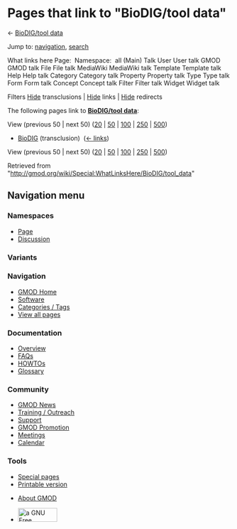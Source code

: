 <div id="mw-page-base" class="noprint">

</div>

<div id="mw-head-base" class="noprint">

</div>

<div id="content" class="mw-body" role="main">

<span id="top"></span>

<div id="mw-js-message" style="display:none;">

</div>



# <span dir="auto">Pages that link to "BioDIG/tool data"</span>

<div id="bodyContent">

<div id="contentSub">

← [BioDIG/tool data](/wiki/BioDIG/tool_data "BioDIG/tool data")

</div>

<div id="jump-to-nav" class="mw-jump">

Jump to: [navigation](#mw-navigation), [search](#p-search)

</div>

<div id="mw-content-text">

What links here Page:  Namespace:  all (Main) Talk User User talk GMOD
GMOD talk File File talk MediaWiki MediaWiki talk Template Template talk
Help Help talk Category Category talk Property Property talk Type Type
talk Form Form talk Concept Concept talk Filter Filter talk Widget
Widget talk

Filters
[Hide](/mediawiki/index.php?title=Special:WhatLinksHere/BioDIG/tool_data&hidetrans=1 "Special:WhatLinksHere/BioDIG/tool data")
transclusions \|
[Hide](/mediawiki/index.php?title=Special:WhatLinksHere/BioDIG/tool_data&hidelinks=1 "Special:WhatLinksHere/BioDIG/tool data")
links \|
[Hide](/mediawiki/index.php?title=Special:WhatLinksHere/BioDIG/tool_data&hideredirs=1 "Special:WhatLinksHere/BioDIG/tool data")
redirects

The following pages link to **[BioDIG/tool
data](/wiki/BioDIG/tool_data "BioDIG/tool data")**:

View (previous 50 \| next 50)
([20](/mediawiki/index.php?title=Special:WhatLinksHere/BioDIG/tool_data&limit=20 "Special:WhatLinksHere/BioDIG/tool data")
\|
[50](/mediawiki/index.php?title=Special:WhatLinksHere/BioDIG/tool_data&limit=50 "Special:WhatLinksHere/BioDIG/tool data")
\|
[100](/mediawiki/index.php?title=Special:WhatLinksHere/BioDIG/tool_data&limit=100 "Special:WhatLinksHere/BioDIG/tool data")
\|
[250](/mediawiki/index.php?title=Special:WhatLinksHere/BioDIG/tool_data&limit=250 "Special:WhatLinksHere/BioDIG/tool data")
\|
[500](/mediawiki/index.php?title=Special:WhatLinksHere/BioDIG/tool_data&limit=500 "Special:WhatLinksHere/BioDIG/tool data"))

- [BioDIG](/wiki/BioDIG "BioDIG") (transclusion) ‎
  <span class="mw-whatlinkshere-tools">([←
  links](/mediawiki/index.php?title=Special:WhatLinksHere&target=BioDIG "Special:WhatLinksHere"))</span>

View (previous 50 \| next 50)
([20](/mediawiki/index.php?title=Special:WhatLinksHere/BioDIG/tool_data&limit=20 "Special:WhatLinksHere/BioDIG/tool data")
\|
[50](/mediawiki/index.php?title=Special:WhatLinksHere/BioDIG/tool_data&limit=50 "Special:WhatLinksHere/BioDIG/tool data")
\|
[100](/mediawiki/index.php?title=Special:WhatLinksHere/BioDIG/tool_data&limit=100 "Special:WhatLinksHere/BioDIG/tool data")
\|
[250](/mediawiki/index.php?title=Special:WhatLinksHere/BioDIG/tool_data&limit=250 "Special:WhatLinksHere/BioDIG/tool data")
\|
[500](/mediawiki/index.php?title=Special:WhatLinksHere/BioDIG/tool_data&limit=500 "Special:WhatLinksHere/BioDIG/tool data"))

</div>

<div class="printfooter">

Retrieved from
"<http://gmod.org/wiki/Special:WhatLinksHere/BioDIG/tool_data>"

</div>

<div id="catlinks" class="catlinks catlinks-allhidden">

</div>

<div class="visualClear">

</div>

</div>

</div>

<div id="mw-navigation">

## Navigation menu

<div id="mw-head">



<div id="left-navigation">

<div id="p-namespaces" class="vectorTabs" role="navigation"
aria-labelledby="p-namespaces-label">

### Namespaces

- <span id="ca-nstab-main"><a href="/wiki/BioDIG/tool_data" accesskey="c"
  title="View the content page [c]">Page</a></span>
- <span id="ca-talk"><a
  href="/mediawiki/index.php?title=Talk:BioDIG/tool_data&amp;action=edit&amp;redlink=1"
  accesskey="t"
  title="Discussion about the content page [t]">Discussion</a></span>

</div>

<div id="p-variants" class="vectorMenu emptyPortlet" role="navigation"
aria-labelledby="p-variants-label">

### 

### Variants[](#)

<div class="menu">

</div>

</div>

</div>

<div id="right-navigation">





</div>



</div>

</div>

</div>

<div id="mw-panel">

<div id="p-logo" role="banner">

<a href="/wiki/Main_Page"
style="background-image: url(http://gmod.org/images/GMOD-cogs.png);"
title="Visit the main page"></a>

</div>

<div id="p-Navigation" class="portal" role="navigation"
aria-labelledby="p-Navigation-label">

### Navigation

<div class="body">

- <span id="n-GMOD-Home">[GMOD Home](/wiki/Main_Page)</span>
- <span id="n-Software">[Software](/wiki/GMOD_Components)</span>
- <span id="n-Categories-.2F-Tags">[Categories /
  Tags](/wiki/Categories)</span>
- <span id="n-View-all-pages">[View all
  pages](/wiki/Special:AllPages)</span>

</div>

</div>

<div id="p-Documentation" class="portal" role="navigation"
aria-labelledby="p-Documentation-label">

### Documentation

<div class="body">

- <span id="n-Overview">[Overview](/wiki/Overview)</span>
- <span id="n-FAQs">[FAQs](/wiki/Category:FAQ)</span>
- <span id="n-HOWTOs">[HOWTOs](/wiki/Category:HOWTO)</span>
- <span id="n-Glossary">[Glossary](/wiki/Glossary)</span>

</div>

</div>

<div id="p-Community" class="portal" role="navigation"
aria-labelledby="p-Community-label">

### Community

<div class="body">

- <span id="n-GMOD-News">[GMOD News](/wiki/GMOD_News)</span>
- <span id="n-Training-.2F-Outreach">[Training /
  Outreach](/wiki/Training_and_Outreach)</span>
- <span id="n-Support">[Support](/wiki/Support)</span>
- <span id="n-GMOD-Promotion">[GMOD
  Promotion](/wiki/GMOD_Promotion)</span>
- <span id="n-Meetings">[Meetings](/wiki/Meetings)</span>
- <span id="n-Calendar">[Calendar](/wiki/Calendar)</span>

</div>

</div>

<div id="p-tb" class="portal" role="navigation"
aria-labelledby="p-tb-label">

### Tools

<div class="body">

- <span id="t-specialpages"><a href="/wiki/Special:SpecialPages" accesskey="q"
  title="A list of all special pages [q]">Special pages</a></span>
- <span id="t-print"><a
  href="/mediawiki/index.php?title=Special:WhatLinksHere/BioDIG/tool_data&amp;printable=yes"
  rel="alternate" accesskey="p"
  title="Printable version of this page [p]">Printable version</a></span>

</div>

</div>

</div>

</div>

<div id="footer" role="contentinfo">

- <span id="footer-places-about">[About
  GMOD](/wiki/GMOD:About "GMOD:About")</span>

<!-- -->

- <span id="footer-copyrightico">[<img src="http://www.gnu.org/graphics/gfdl-logo-small.png" width="88"
  height="31" alt="a GNU Free Documentation License" />](http://www.gnu.org/licenses/fdl-1.3.html)</span>




</div>
